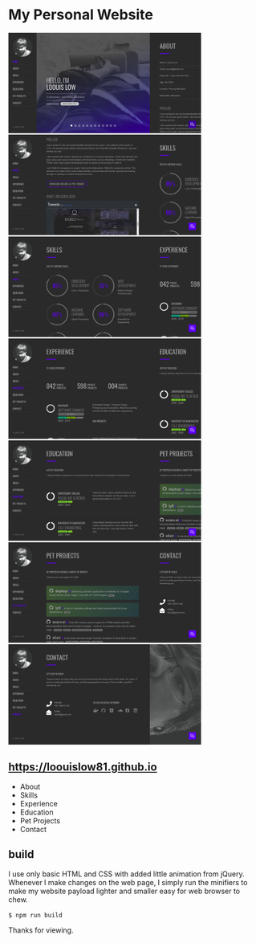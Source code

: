 # My Personal Website

<p align="left">
  <img src="Screenshot_1.png" height="200">
  <img src="Screenshot_2.png" height="200">
  <img src="Screenshot_3.png" height="200">
  <img src="Screenshot_4.png" height="200">
  <img src="Screenshot_5.png" height="200">
  <img src="Screenshot_6.png" height="200">
  <img src="Screenshot_7.png" height="200">
</p>

## https://loouislow81.github.io

- About
- Skills
- Experience
- Education
- Pet Projects
- Contact

## build

I use only basic HTML and CSS with added little animation from jQuery. Whenever I make changes on the web page, I simply run the minifiers to make my website payload lighter and smaller easy for web browser to chew.

```bash
$ npm run build
```

Thanks for viewing.
